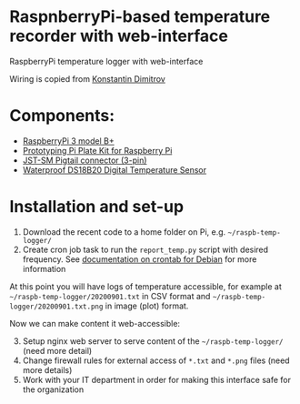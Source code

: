 # RaspnberryPi-based temperature recorder with web-interface

RaspberryPi temperature logger with web-interface

Wiring is copied from [Konstantin Dimitrov](https://create.arduino.cc/projecthub/TheGadgetBoy/ds18b20-digital-temperature-sensor-and-arduino-9cc806)

# Components:

- [RaspberryPi 3 model B+](https://www.digikey.com/products/en?keywords=1690-1025-ND)
- [Prototyping Pi Plate Kit for Raspberry Pi](https://www.digikey.com/products/en?keywords=1528-1414-ND)
- [JST-SM Pigtail connector (3-pin)](https://www.digikey.com/product-detail/en/sparkfun-electronics/CAB-14575/1568-1831-ND/8543395)
- [Waterproof DS18B20 Digital Temperature Sensor](https://www.digikey.com/products/en?keywords=1528-1592-ND)

# Installation and set-up

  1. Download the recent code to a home folder on Pi, e.g. `~/raspb-temp-logger/`
  2. Create cron job task to run the `report_temp.py` script with desired frequency. See [documentation on crontab for Debian](https://vitux.com/how-to-setup-a-cron-job-in-debian-10/) for more information

At this point you will have logs of temperature accessible, for example at `~/raspb-temp-logger/20200901.txt` in CSV format and `~/raspb-temp-logger/20200901.txt.png` in image (plot) format.

Now we can make content it web-accessible:

  3. Setup nginx web server to serve content of the `~/raspb-temp-logger/` (need more detail)
  4. Change firewall rules for external access of `*.txt` and `*.png` files (need more details)
  5. Work with your IT department in order for making this interface safe for the organization
